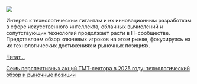 <!--2025-04-28 14:22:58-->
<div class="yb">
  <div class="rss habr"><img src="https://habrastorage.org/getpro/habr/upload_files/7a4/e85/d3a/7a4e85d3a1868a92ded6bc732adc19bf.jpg" /><p>Интерес к технологическим гигантам и их инновационным разработкам в сфере искусственного интеллекта, облачных вычислений и сопутствующих технологий продолжает расти в IT-сообществе. Представляем обзор ключевых игроков на этом рынке, фокусируясь на их технологических достижениях и рыночных позициях.</p> <a href="https://habr.com/ru/articles/905208/#habracut">Читат... <p class="titl"><a href="https://habr.com/ru/companies/finam_broker/news/905208/?utm_source=habrahabr&utm_medium=rss&utm_campaign=905208">Семь перспективных акций ТМТ-сектора в 2025 году: технологический обзор и рыночные позиции</a></p></div>
</div>
